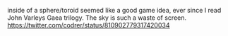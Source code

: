 inside of a sphere/toroid seemed like a good game idea, ever since I read John Varleys Gaea trilogy. The sky is such a waste of screen. https://twitter.com/codrer/status/810902779317420034